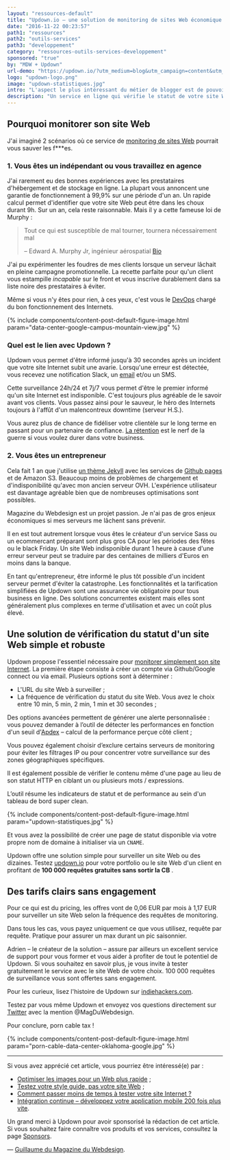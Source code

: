 ```yaml
---
layout: "ressources-default"
title: "Updown.io – une solution de monitoring de sites Web économique et facile"
date: "2016-11-22 00:23:57"
path1: "ressources"
path2: "outils-services"
path3: "developpement"
category: "ressources-outils-services-developpement"
sponsored: "true"
by: "MDW + Updown"
url-demo: "https://updown.io/?utm_medium=blog&utm_campaign=content&utm_source=magazineduwebdesign"
logo: "updown-logo.png"
image: "updown-statistiques.jpg"
intro: "L'aspect le plus intéressant du métier de blogger est de pouvoir partager et échanger avec des personnes plus intelligentes que soi. J'ai eu la chance de faire la rencontre de Adrien, créateur de l'outil [updown.io](https://updown.io/?utm_medium=blog&utm_campaign=content&utm_source=magazineduwebdesign). Un service en ligne qui vérifie le statut de votre site Web en envoyant périodiquement une requête HTTP HEAD à l'URL de votre choix. Il vous avertit alors par e-mail, Slack ou SMS lorsque votre [site Web](http://www.magazineduwebdesign.com/inspirations/ui-design/sites-web/) ne répond pas correctement."
description: "Un service en ligne qui vérifie le statut de votre site Web en envoyant périodiquement une requête HTTP HEAD à l'URL de votre choix. Il vous avertit alors par e-mail, Slack ou SMS lorsque votre site Web ne répond pas correctement."
---
```


## Pourquoi monitorer son site Web

J'ai imaginé 2 scénarios où ce service de [monitoring de sites Web](https://updown.io/?utm_medium=blog&utm_campaign=content&utm_source=magazineduwebdesign) pourrait vous sauver les f***es.

### 1. Vous êtes un indépendant ou vous travaillez en agence

J'ai rarement eu des bonnes expériences avec les prestataires d'hébergement et de stockage en ligne. La plupart vous annoncent une garantie de fonctionnement à 99,9% sur une période d'un an. Un rapide calcul permet d'identifier que votre site Web peut être dans les choux durant 9h. Sur un an, cela reste raisonnable. Mais il y a cette fameuse loi de Murphy :

> Tout ce qui est susceptible de mal tourner, tournera nécessairement mal
>
> – Edward A. Murphy Jr, ingénieur aérospatial [Bio](https://fr.wikipedia.org/wiki/Loi_de_Murphy)

J'ai pu expérimenter les foudres de mes clients lorsque un serveur lâchait en pleine campagne promotionnelle. La recette parfaite pour qu'un client vous estampille _incapable_ sur le front et vous inscrive durablement dans sa liste noire des prestataires à éviter.

Même si vous n'y êtes pour rien, à ces yeux, c'est vous le [DevOps](http://www.magazineduwebdesign.com/conseils/guides/integration-continue-application-mobile/) chargé du bon fonctionnement des Internets.

{% include components/content-post-default-figure-image.html param="data-center-google-campus-mountain-view.jpg" %}

### Quel est le lien avec Updown ?

Updown vous permet d'être informé jusqu'à 30 secondes après un incident que votre site Internet subit une avarie. Lorsqu'une erreur est détectée, vous recevez une notification Slack, un [email](http://www.magazineduwebdesign.com/conseils/guides/design-newsletter-7-hacks-pour-des-emails-qui-convertissent/) et/ou un SMS.

Cette surveillance 24h/24 et 7j/7 vous permet d'être le premier informé qu'un site Internet est indisponible. C'est toujours plus agréable de le savoir avant vos clients. Vous passez ainsi pour le sauveur, le héro des Internets toujours à l'affût d'un malencontreux downtime (serveur H.S.).

Vous aurez plus de chance de fidéliser votre clientèle sur le long terme en passant pour un partenaire de confiance. [La rétention](https://thoughtbot.com/playbook/measuring/aarrr?ref=magazineduwebdesign.com) est le nerf de la guerre si vous voulez durer dans votre business.

### 2. Vous êtes un entrepreneur

Cela fait 1 an que j'utilise [un thème Jekyll](http://www.magazineduwebdesign.com/ressources/themes-jekyll/) avec les services de [Github pages](https://pages.github.com/) et de Amazon S3. Beaucoup moins de problèmes de chargement et d'indisponibilité qu'avec mon ancien serveur OVH. L'expérience utilisateur est davantage agréable bien que de nombreuses optimisations sont possibles.

Magazine du Webdesign est un projet passion. Je n'ai pas de gros enjeux économiques si mes serveurs me lâchent sans prévenir.

Il en est tout autrement lorsque vous êtes le créateur d'un service Sass ou un ecommercant préparant sont plus gros CA pour les périodes des fêtes ou le black Friday. Un site Web indisponible durant 1 heure à cause d'une erreur serveur peut se traduire par des centaines de milliers d'Euros en moins dans la banque.

En tant qu'entrepreneur, être informé le plus tôt possible d'un incident serveur permet d'éviter la catastrophe. Les fonctionnalités et la tarification simplifiées de Updown sont une assurance vie obligatoire pour tous business en ligne. Des solutions concurrentes existent mais elles sont généralement plus complexes en terme d'utilisation et avec un coût plus élevé.

## Une solution de vérification du statut d'un site Web simple et robuste

Updown propose l'essentiel nécessaire pour [monitorer simplement son site Internet](https://updown.io/?utm_medium=blog&utm_campaign=content&utm_source=magazineduwebdesign). La première étape consiste à créer un compte via Github/Google connect ou via email. Plusieurs options sont à déterminer :

- L'URL du site Web à surveiller ;
- La fréquence de vérification du statut du site Web. Vous avez le choix entre 10 min, 5 min, 2 min, 1 min et 30 secondes ;

Des options avancées permettent de générer une alerte personnalisée : vous pouvez demander à l’outil de détecter les performances en fonction d'un seuil d'[Apdex](https://updown.uservoice.com/knowledgebase/articles/915588/?utm_medium=blog&utm_campaign=content&utm_source=magazineduwebdesign) – calcul de la performance perçue côté client ;

Vous pouvez également choisir d’exclure certains serveurs de monitoring pour éviter les filtrages IP ou pour concentrer votre surveillance sur des zones géographiques spécifiques.

Il est également possible de vérifier le contenu même d'une page au lieu de son statut HTTP en ciblant un ou plusieurs mots / expressions.

L’outil résume les indicateurs de statut et de performance au sein d'un tableau de bord super clean.

{% include components/content-post-default-figure-image.html param="updown-statistiques.jpg" %}

Et vous avez la possibilité de créer une page de statut disponible via votre propre nom de domaine à initialiser via un `CNAME`.

Updown offre une solution simple pour surveiller un site Web ou des dizaines. Testez [updown.io](https://updown.io/?utm_medium=blog&utm_campaign=content&utm_source=magazineduwebdesign) pour votre portfolio ou le site Web d'un client en profitant de **100 000 requêtes gratuites sans sortir la CB** .

## Des tarifs clairs sans engagement

Pour ce qui est du pricing, les offres vont de 0,06 EUR par mois à 1,17 EUR pour surveiller un site Web selon la fréquence des requêtes de monitoring.

Dans tous les cas, vous payez uniquement ce que vous utilisez, requête par requête. Pratique pour assurer un max durant un pic saisonnier.

Adrien – le créateur de la solution – assure par ailleurs un excellent service de support pour vous former et vous aider à profiter de tout le potentiel de Updown. Si vous souhaitez en savoir plus, je vous invite à tester gratuitement le service avec le site Web de votre choix. 100 000 requêtes de surveillance vous sont offertes sans engagement.

Pour les curieux, lisez l'histoire de Updown sur [indiehackers.com](https://www.indiehackers.com/businesses/updown-io/?ref=magazineduwebdesign.com).

Testez par vous même Updown et envoyez vos questions directement sur [Twitter](https://twitter.com/MagDuWebdesign) avec la mention @MagDuWebdesign.

Pour conclure, porn cable tax !

{% include components/content-post-default-figure-image.html param="porn-cable-data-center-oklahoma-google.jpg" %}

---

Si vous avez apprécié cet article, vous pourriez être intéressé(e) par :

-  [Optimiser les images pour un Web plus rapide](http://www.magazineduwebdesign.com/collection/optimiser-les-images-pour-un-web-plus-rapide/) ;
-  [Testez votre style guide, pas votre site Web](http://www.magazineduwebdesign.com/conseils/guides/testez-votre-style-guide-pas-votre-site-web/) ;
-  [Comment passer moins de temps à tester votre site Internet ?](http://www.magazineduwebdesign.com/conseils/guides/comment-passer-moins-de-temps-a-tester-votre-site-internet/)
-  [Intégration continue – développez votre application mobile 200 fois plus vite](http://www.magazineduwebdesign.com/conseils/guides/integration-continue-application-mobile/).

Un grand merci à Updown pour avoir sponsorisé la rédaction de cet article. Si vous souhaitez faire connaître vos produits et vos services, consultez la page [Sponsors](http://www.magazineduwebdesign.com/sponsors/).

— [Guillaume du Magazine du Webdesign](https://www.linkedin.com/in/gpalayer).
